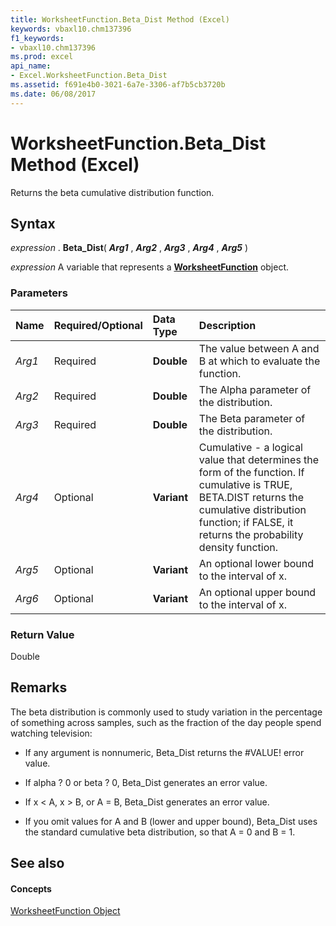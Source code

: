 ```yaml
---
title: WorksheetFunction.Beta_Dist Method (Excel)
keywords: vbaxl10.chm137396
f1_keywords:
- vbaxl10.chm137396
ms.prod: excel
api_name:
- Excel.WorksheetFunction.Beta_Dist
ms.assetid: f691e4b0-3021-6a7e-3306-af7b5cb3720b
ms.date: 06/08/2017
---
```



# WorksheetFunction.Beta_Dist Method (Excel)

Returns the beta cumulative distribution function.


## Syntax

 _expression_ . **Beta_Dist**( **_Arg1_** , **_Arg2_** , **_Arg3_** , **_Arg4_** , **_Arg5_** )

 _expression_ A variable that represents a **[WorksheetFunction](worksheetfunction-object-excel.md)** object.


### Parameters



|**Name**|**Required/Optional**|**Data Type**|**Description**|
|:-----|:-----|:-----|:-----|
| _Arg1_|Required| **Double**|The value between A and B at which to evaluate the function.|
| _Arg2_|Required| **Double**|The Alpha parameter of the distribution.|
| _Arg3_|Required| **Double**|The Beta parameter of the distribution.|
| _Arg4_|Optional| **Variant**|Cumulative - a logical value that determines the form of the function. If cumulative is TRUE, BETA.DIST returns the cumulative distribution function; if FALSE, it returns the probability density function.|
| _Arg5_|Optional| **Variant**|An optional lower bound to the interval of x.|
| _Arg6_|Optional| **Variant**|An optional upper bound to the interval of x.|

### Return Value

Double


## Remarks

The beta distribution is commonly used to study variation in the percentage of something across samples, such as the fraction of the day people spend watching television:


- If any argument is nonnumeric, Beta_Dist returns the #VALUE! error value.
    
- If alpha ? 0 or beta ? 0, Beta_Dist generates an error value.
    
- If x < A, x > B, or A = B, Beta_Dist generates an error value.
    
- If you omit values for A and B (lower and upper bound), Beta_Dist uses the standard cumulative beta distribution, so that A = 0 and B = 1.
    

## See also


#### Concepts


[WorksheetFunction Object](worksheetfunction-object-excel.md)

